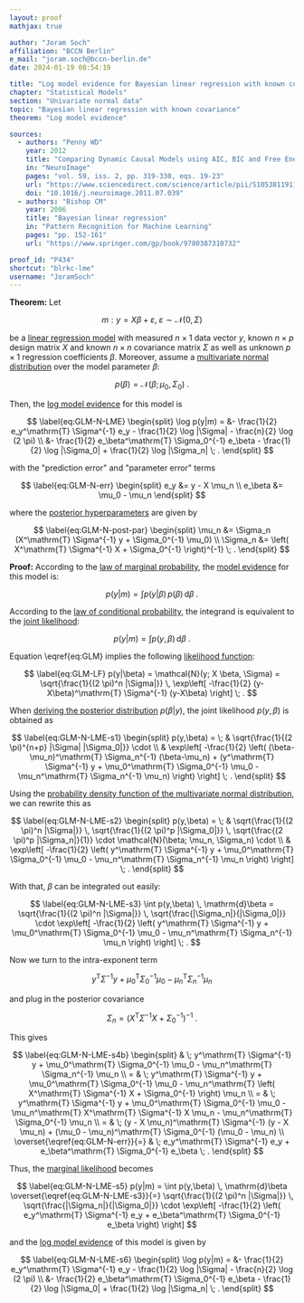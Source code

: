 ```yaml
---
layout: proof
mathjax: true

author: "Joram Soch"
affiliation: "BCCN Berlin"
e_mail: "joram.soch@bccn-berlin.de"
date: 2024-01-19 08:54:19

title: "Log model evidence for Bayesian linear regression with known covariance"
chapter: "Statistical Models"
section: "Univariate normal data"
topic: "Bayesian linear regression with known covariance"
theorem: "Log model evidence"

sources:
  - authors: "Penny WD"
    year: 2012
    title: "Comparing Dynamic Causal Models using AIC, BIC and Free Energy"
    in: "NeuroImage"
    pages: "vol. 59, iss. 2, pp. 319-330, eqs. 19-23"
    url: "https://www.sciencedirect.com/science/article/pii/S1053811911008160"
    doi: "10.1016/j.neuroimage.2011.07.039"
  - authors: "Bishop CM"
    year: 2006
    title: "Bayesian linear regression"
    in: "Pattern Recognition for Machine Learning"
    pages: "pp. 152-161"
    url: "https://www.springer.com/gp/book/9780387310732"

proof_id: "P434"
shortcut: "blrkc-lme"
username: "JoramSoch"
---
```



**Theorem:** Let

$$ \label{eq:GLM}
m: y = X \beta + \varepsilon, \; \varepsilon \sim \mathcal{N}(0, \Sigma)
$$

be a [linear regression model](/D/mlr) with measured $n \times 1$ data vector $y$, known $n \times p$ design matrix $X$ and known $n \times n$ covariance matrix $\Sigma$ as well as unknown $p \times 1$ regression coefficients $\beta$. Moreover, assume a [multivariate normal distribution](/P/blrkc-prior) over the model parameter $\beta$:

$$ \label{eq:GLM-N-prior}
p(\beta) = \mathcal{N}(\beta; \mu_0, \Sigma_0) \; .
$$

Then, the [log model evidence](/D/lme) for this model is

$$ \label{eq:GLM-N-LME}
\begin{split}
\log p(y|m) = &- \frac{1}{2} e_y^\mathrm{T} \Sigma^{-1} e_y - \frac{1}{2} \log |\Sigma| - \frac{n}{2} \log (2 \pi) \\
&- \frac{1}{2} e_\beta^\mathrm{T} \Sigma_0^{-1} e_\beta - \frac{1}{2} \log |\Sigma_0| + \frac{1}{2} \log |\Sigma_n| \; .
\end{split}
$$

with the "prediction error" and "parameter error" terms

$$ \label{eq:GLM-N-err}
\begin{split}
e_y &= y - X \mu_n \\
e_\beta &= \mu_0 - \mu_n
\end{split}
$$

where the [posterior hyperparameters](/D/post) are given by

$$ \label{eq:GLM-N-post-par}
\begin{split}
\mu_n &= \Sigma_n (X^\mathrm{T} \Sigma^{-1} y + \Sigma_0^{-1} \mu_0) \\
\Sigma_n &= \left( X^\mathrm{T} \Sigma^{-1} X + \Sigma_0^{-1} \right)^{-1} \; .
\end{split}
$$


**Proof:** According to the [law of marginal probability](/D/prob-marg), the [model evidence](/D/ml) for this model is:

$$ \label{eq:GLM-N-ME-s1}
p(y|m) = \int p(y|\beta) \, p(\beta) \, \mathrm{d}\beta \; .
$$

According to the [law of conditional probability](/D/prob-cond), the integrand is equivalent to the [joint likelihood](/D/jl):

$$ \label{eq:GLM-N-ME-s2}
p(y|m) = \int p(y,\beta) \, \mathrm{d}\beta \; .
$$

Equation \eqref{eq:GLM} implies the following [likelihood function](/D/lf):

$$ \label{eq:GLM-LF}
p(y|\beta) = \mathcal{N}(y; X \beta, \Sigma) = \sqrt{\frac{1}{(2 \pi)^n |\Sigma|}} \, \exp\left[ -\frac{1}{2} (y-X\beta)^\mathrm{T} \Sigma^{-1} (y-X\beta) \right] \; .
$$

When [deriving the posterior distribution](/P/blrkc-post) $p(\beta \vert y)$, the joint likelihood $p(y,\beta)$ is obtained as

$$ \label{eq:GLM-N-LME-s1}
\begin{split}
p(y,\beta) = \; & \sqrt{\frac{1}{(2 \pi)^{n+p} |\Sigma| |\Sigma_0|}} \cdot \\
& \exp\left[ -\frac{1}{2} \left( (\beta-\mu_n)^\mathrm{T} \Sigma_n^{-1} (\beta-\mu_n) + (y^\mathrm{T} \Sigma^{-1} y + \mu_0^\mathrm{T} \Sigma_0^{-1} \mu_0 - \mu_n^\mathrm{T} \Sigma_n^{-1} \mu_n) \right) \right] \; .
\end{split}
$$

Using the [probability density function of the multivariate normal distribution](/P/mvn-pdf), we can rewrite this as

$$ \label{eq:GLM-N-LME-s2}
\begin{split}
p(y,\beta) = \; & \sqrt{\frac{1}{(2 \pi)^n |\Sigma|}} \, \sqrt{\frac{1}{(2 \pi)^p |\Sigma_0|}} \, \sqrt{\frac{(2 \pi)^p |\Sigma_n|}{1}} \cdot \mathcal{N}(\beta; \mu_n, \Sigma_n) \cdot \\
& \exp\left[ -\frac{1}{2} \left( y^\mathrm{T} \Sigma^{-1} y + \mu_0^\mathrm{T} \Sigma_0^{-1} \mu_0 - \mu_n^\mathrm{T} \Sigma_n^{-1} \mu_n \right) \right] \; .
\end{split}
$$

With that, $\beta$ can be integrated out easily:

$$ \label{eq:GLM-N-LME-s3}
\int p(y,\beta) \, \mathrm{d}\beta = \sqrt{\frac{1}{(2 \pi)^n |\Sigma|}} \, \sqrt{\frac{|\Sigma_n|}{|\Sigma_0|}} \cdot \exp\left[ -\frac{1}{2} \left( y^\mathrm{T} \Sigma^{-1} y + \mu_0^\mathrm{T} \Sigma_0^{-1} \mu_0 - \mu_n^\mathrm{T} \Sigma_n^{-1} \mu_n \right) \right] \; .
$$

Now we turn to the intra-exponent term

$$ \label{eq:GLM-N-LME-s4a}
y^\mathrm{T} \Sigma^{-1} y + \mu_0^\mathrm{T} \Sigma_0^{-1} \mu_0 - \mu_n^\mathrm{T} \Sigma_n^{-1} \mu_n
$$

and plug in the posterior covariance

$$ \label{eq:GLM-N-post-par-Sigma}
\Sigma_n = \left( X^\mathrm{T} \Sigma^{-1} X + \Sigma_0^{-1} \right)^{-1} \; .
$$

This gives

$$ \label{eq:GLM-N-LME-s4b}
\begin{split}
& \; y^\mathrm{T} \Sigma^{-1} y + \mu_0^\mathrm{T} \Sigma_0^{-1} \mu_0 - \mu_n^\mathrm{T} \Sigma_n^{-1} \mu_n \\
= & \; y^\mathrm{T} \Sigma^{-1} y + \mu_0^\mathrm{T} \Sigma_0^{-1} \mu_0 - \mu_n^\mathrm{T} \left( X^\mathrm{T} \Sigma^{-1} X + \Sigma_0^{-1} \right) \mu_n \\
= & \; y^\mathrm{T} \Sigma^{-1} y + \mu_0^\mathrm{T} \Sigma_0^{-1} \mu_0 - \mu_n^\mathrm{T} X^\mathrm{T} \Sigma^{-1} X \mu_n - \mu_n^\mathrm{T} \Sigma_0^{-1} \mu_n \\
= & \; (y - X \mu_n)^\mathrm{T} \Sigma^{-1} (y - X \mu_n) + (\mu_0 - \mu_n)^\mathrm{T} \Sigma_0^{-1} (\mu_0 - \mu_n) \\
\overset{\eqref{eq:GLM-N-err}}{=} & \; e_y^\mathrm{T} \Sigma^{-1} e_y + e_\beta^\mathrm{T} \Sigma_0^{-1} e_\beta \; .
\end{split}
$$

Thus, the [marginal likelihood](/D/ml) becomes

$$ \label{eq:GLM-N-LME-s5}
p(y|m) = \int p(y,\beta) \, \mathrm{d}\beta \overset{\eqref{eq:GLM-N-LME-s3}}{=} \sqrt{\frac{1}{(2 \pi)^n |\Sigma|}} \, \sqrt{\frac{|\Sigma_n|}{|\Sigma_0|}} \cdot \exp\left[ -\frac{1}{2} \left( e_y^\mathrm{T} \Sigma^{-1} e_y + e_\beta^\mathrm{T} \Sigma_0^{-1} e_\beta \right) \right]
$$

and the [log model evidence](/D/lme) of this model is given by

$$ \label{eq:GLM-N-LME-s6}
\begin{split}
\log p(y|m) = &- \frac{1}{2} e_y^\mathrm{T} \Sigma^{-1} e_y - \frac{1}{2} \log |\Sigma| - \frac{n}{2} \log (2 \pi) \\
&- \frac{1}{2} e_\beta^\mathrm{T} \Sigma_0^{-1} e_\beta - \frac{1}{2} \log |\Sigma_0| + \frac{1}{2} \log |\Sigma_n| \; .
\end{split}
$$